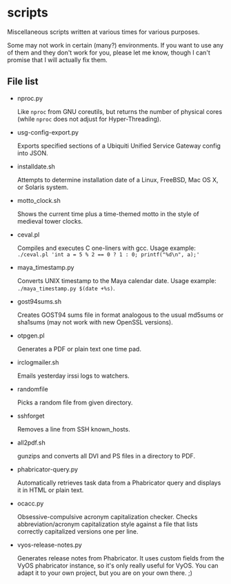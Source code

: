 scripts
=======

Miscellaneous scripts written at various times for various purposes.

Some may not work in certain (many?) environments.
If you want to use any of them and they don't work for you, please let me know,
though I can't promise that I will actually fix them.

## File list

* nproc.py

    Like `nproc` from GNU coreutils, but returns the number of physical cores (while `nproc` does not adjust for Hyper-Threading).

* usg-config-export.py

    Exports specified sections of a Ubiquiti Unified Service Gateway config into JSON.

* installdate.sh

    Attempts to determine installation date
    of a Linux, FreeBSD, Mac OS X, or Solaris system.

* motto_clock.sh

    Shows the current time plus a time-themed motto in the style of medieval tower clocks.

* ceval.pl

    Compiles and executes C one-liners with gcc. Usage example: `./ceval.pl 'int a = 5 % 2 == 0 ? 1 : 0; printf("%d\n", a);'`

* maya_timestamp.py

    Converts UNIX timestamp to the Maya calendar date. Usage example: `./maya_timestamp.py $(date +%s)`.

* gost94sums.sh

    Creates GOST94 sums file in format analogous to the usual md5sums or sha1sums (may not work with new OpenSSL versions).

* otpgen.pl

    Generates a PDF or plain text one time pad.

* irclogmailer.sh

    Emails yesterday irssi logs to watchers.

* randomfile

    Picks a random file from given directory.

* sshforget

    Removes a line from SSH known_hosts.

* all2pdf.sh

    gunzips and converts all DVI and PS files in a directory to PDF.

* phabricator-query.py

    Automatically retrieves task data from a Phabricator query
    and displays it in HTML or plain text.

* ocacc.py

    Obsessive-compulsive acronym capitalization checker.
    Checks abbreviation/acronym capitalization style against
    a file that lists correctly capitalized versions one per line.

* vyos-release-notes.py

    Generates release notes from Phabricator. It uses custom fields from the VyOS phabricator instance,
    so it's only really useful for VyOS. You can adapt it to your own project, but you are on your own there. ;)
